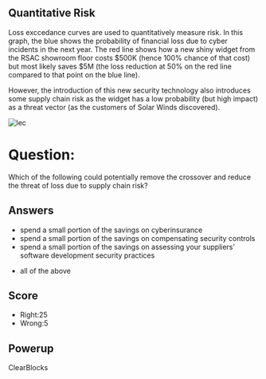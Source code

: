 ## Quantitative Risk
Loss exccedance curves are used
to quantitatively measure risk.
In this graph, the blue shows the probability
of financial loss due to cyber incidents
in the next year.
The red line shows how a new shiny widget
from the RSAC showroom floor costs $500K
(hence 100% chance of that cost) but
most likely saves $5M
(the loss reduction at 50% on the red line compared
to that point on the blue line).

However, the introduction of this new security technology
also introduces some supply chain risk as the widget has
a low probability (but high impact) as a threat vector
(as the customers of Solar Winds discovered).

![lec](/images/lossExceed3.png)

# Question:
Which of the following could potentially
remove the crossover and reduce
the threat of loss due to supply chain risk?

## Answers
- spend a small portion of the savings on cyberinsurance
- spend a small portion of the savings on compensating security controls
- spend a small portion of the savings on assessing your suppliers' software development security practices
* all of the above

## Score
- Right:25
- Wrong:5

## Powerup
ClearBlocks
